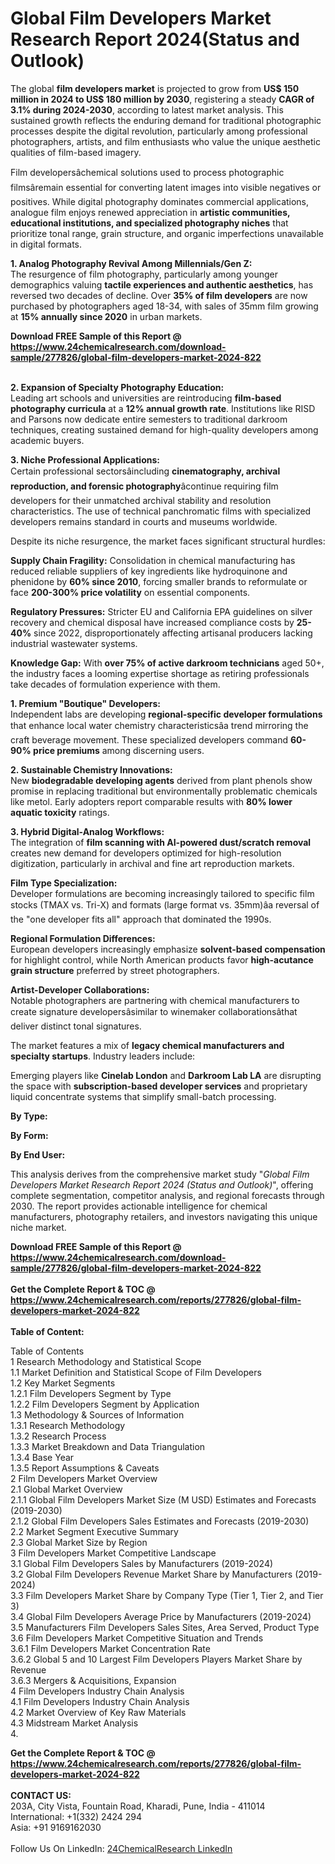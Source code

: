 <h1>Global Film Developers Market Research Report 2024(Status and Outlook)</h1><p>The global <strong>film developers market</strong> is projected to grow from <strong>US$ 150 million in 2024 to US$ 180 million by 2030</strong>, registering a steady <strong>CAGR of 3.1% during 2024-2030</strong>, according to latest market analysis. This sustained growth reflects the enduring demand for traditional photographic processes despite the digital revolution, particularly among professional photographers, artists, and film enthusiasts who value the unique aesthetic qualities of film-based imagery.</p><p>Film developersâchemical solutions used to process photographic filmsâremain essential for converting latent images into visible negatives or positives. While digital photography dominates commercial applications, analogue film enjoys renewed appreciation in <strong>artistic communities, educational institutions, and specialized photography niches</strong> that prioritize tonal range, grain structure, and organic imperfections unavailable in digital formats.</p><p><strong>1. Analog Photography Revival Among Millennials/Gen Z:</strong><br>
The resurgence of film photography, particularly among younger demographics valuing <strong>tactile experiences and authentic aesthetics</strong>, has reversed two decades of decline. Over <strong>35% of film developers</strong> are now purchased by photographers aged 18-34, with sales of 35mm film growing at <strong>15% annually since 2020</strong> in urban markets.</p><div><b>Download FREE Sample of this Report @ 
            <a href="https://www.24chemicalresearch.com/download-sample/277826/global-film-developers-market-2024-822">
            https://www.24chemicalresearch.com/download-sample/277826/global-film-developers-market-2024-822</a></b></div><br><p><strong>2. Expansion of Specialty Photography Education:</strong><br>
Leading art schools and universities are reintroducing <strong>film-based photography curricula</strong> at a <strong>12% annual growth rate</strong>. Institutions like RISD and Parsons now dedicate entire semesters to traditional darkroom techniques, creating sustained demand for high-quality developers among academic buyers.</p><p><strong>3. Niche Professional Applications:</strong><br>
Certain professional sectorsâincluding <strong>cinematography, archival reproduction, and forensic photography</strong>âcontinue requiring film developers for their unmatched archival stability and resolution characteristics. The use of technical panchromatic films with specialized developers remains standard in courts and museums worldwide.</p><p>Despite its niche resurgence, the market faces significant structural hurdles:</p><p><strong>Supply Chain Fragility:</strong> Consolidation in chemical manufacturing has reduced reliable suppliers of key ingredients like hydroquinone and phenidone by <strong>60% since 2010</strong>, forcing smaller brands to reformulate or face <strong>200-300% price volatility</strong> on essential components.</p><p><strong>Regulatory Pressures:</strong> Stricter EU and California EPA guidelines on silver recovery and chemical disposal have increased compliance costs by <strong>25-40%</strong> since 2022, disproportionately affecting artisanal producers lacking industrial wastewater systems.</p><p><strong>Knowledge Gap:</strong> With <strong>over 75% of active darkroom technicians</strong> aged 50+, the industry faces a looming expertise shortage as retiring professionals take decades of formulation experience with them.</p><p><strong>1. Premium "Boutique" Developers:</strong><br>
Independent labs are developing <strong>regional-specific developer formulations</strong> that enhance local water chemistry characteristicsâa trend mirroring the craft beverage movement. These specialized developers command <strong>60-90% price premiums</strong> among discerning users.</p><p><strong>2. Sustainable Chemistry Innovations:</strong><br>
New <strong>biodegradable developing agents</strong> derived from plant phenols show promise in replacing traditional but environmentally problematic chemicals like metol. Early adopters report comparable results with <strong>80% lower aquatic toxicity</strong> ratings.</p><p><strong>3. Hybrid Digital-Analog Workflows:</strong><br>
The integration of <strong>film scanning with AI-powered dust/scratch removal</strong> creates new demand for developers optimized for high-resolution digitization, particularly in archival and fine art reproduction markets.</p><p><strong>Film Type Specialization:</strong><br>
	Developer formulations are becoming increasingly tailored to specific film stocks (TMAX vs. Tri-X) and formats (large format vs. 35mm)âa reversal of the "one developer fits all" approach that dominated the 1990s.</p><p><strong>Regional Formulation Differences:</strong><br>
	European developers increasingly emphasize <strong>solvent-based compensation</strong> for highlight control, while North American products favor <strong>high-acutance grain structure</strong> preferred by street photographers.</p><p><strong>Artist-Developer Collaborations:</strong><br>
	Notable photographers are partnering with chemical manufacturers to create signature developersâsimilar to winemaker collaborationsâthat deliver distinct tonal signatures.</p><p>The market features a mix of <strong>legacy chemical manufacturers and specialty startups</strong>. Industry leaders include:</p><p>Emerging players like <strong>Cinelab London</strong> and <strong>Darkroom Lab LA</strong> are disrupting the space with <strong>subscription-based developer services</strong> and proprietary liquid concentrate systems that simplify small-batch processing.</p><p><strong>By Type:</strong></p><p><strong>By Form:</strong></p><p><strong>By End User:</strong></p><p>This analysis derives from the comprehensive market study "<em>Global Film Developers Market Research Report 2024 (Status and Outlook)</em>", offering complete segmentation, competitor analysis, and regional forecasts through 2030. The report provides actionable intelligence for chemical manufacturers, photography retailers, and investors navigating this unique niche market.</p><div><b>Download FREE Sample of this Report @ 
            <a href="https://www.24chemicalresearch.com/download-sample/277826/global-film-developers-market-2024-822">
            https://www.24chemicalresearch.com/download-sample/277826/global-film-developers-market-2024-822</a></b></div><br><div><b>Get the Complete Report & TOC @ 
            <a href="https://www.24chemicalresearch.com/reports/277826/global-film-developers-market-2024-822">
            https://www.24chemicalresearch.com/reports/277826/global-film-developers-market-2024-822</a></b></div><br>
            <b>Table of Content:</b><p>Table of Contents<br />
1 Research Methodology and Statistical Scope<br />
1.1 Market Definition and Statistical Scope of Film Developers<br />
1.2 Key Market Segments<br />
1.2.1 Film Developers Segment by Type<br />
1.2.2 Film Developers Segment by Application<br />
1.3 Methodology & Sources of Information<br />
1.3.1 Research Methodology<br />
1.3.2 Research Process<br />
1.3.3 Market Breakdown and Data Triangulation<br />
1.3.4 Base Year<br />
1.3.5 Report Assumptions & Caveats<br />
2 Film Developers Market Overview<br />
2.1 Global Market Overview<br />
2.1.1 Global Film Developers Market Size (M USD) Estimates and Forecasts (2019-2030)<br />
2.1.2 Global Film Developers Sales Estimates and Forecasts (2019-2030)<br />
2.2 Market Segment Executive Summary<br />
2.3 Global Market Size by Region<br />
3 Film Developers Market Competitive Landscape<br />
3.1 Global Film Developers Sales by Manufacturers (2019-2024)<br />
3.2 Global Film Developers Revenue Market Share by Manufacturers (2019-2024)<br />
3.3 Film Developers Market Share by Company Type (Tier 1, Tier 2, and Tier 3)<br />
3.4 Global Film Developers Average Price by Manufacturers (2019-2024)<br />
3.5 Manufacturers Film Developers Sales Sites, Area Served, Product Type<br />
3.6 Film Developers Market Competitive Situation and Trends<br />
3.6.1 Film Developers Market Concentration Rate<br />
3.6.2 Global 5 and 10 Largest Film Developers Players Market Share by Revenue<br />
3.6.3 Mergers & Acquisitions, Expansion<br />
4 Film Developers Industry Chain Analysis<br />
4.1 Film Developers Industry Chain Analysis<br />
4.2 Market Overview of Key Raw Materials<br />
4.3 Midstream Market Analysis<br />
4.</p><div><b>Get the Complete Report & TOC @ 
            <a href="https://www.24chemicalresearch.com/reports/277826/global-film-developers-market-2024-822">
            https://www.24chemicalresearch.com/reports/277826/global-film-developers-market-2024-822</a></b></div><br><b>CONTACT US:</b><br>
            203A, City Vista, Fountain Road, Kharadi, Pune, India - 411014<br>
            International: +1(332) 2424 294<br>
            Asia: +91 9169162030 <br><br>
            Follow Us On LinkedIn: <a href="https://www.linkedin.com/company/24chemicalresearch/">24ChemicalResearch LinkedIn</a>